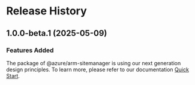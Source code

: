 # Release History
    
## 1.0.0-beta.1 (2025-05-09)

### Features Added

The package of @azure/arm-sitemanager is using our next generation design principles. To learn more, please refer to our documentation [Quick Start](https://aka.ms/azsdk/js/mgmt/quickstart).
